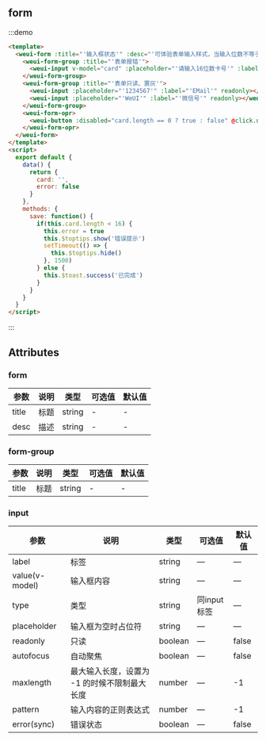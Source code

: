 ## form

:::demo

```html
<template>
  <weui-form :title="'输入框状态'" :desc="'可体验表单输入样式，当输入位数不等于16位的时候点击按钮可看到报错样式。'" >
    <weui-form-group :title="'表单报错'">
      <weui-input v-model="card" :placeholder="'请输入16位数卡号'" :label="'卡号'" :maxlength="16" autofocus :error.sync="error"></weui-input>
    </weui-form-group>
    <weui-form-group :title="'表单只读、置灰'">
      <weui-input :placeholder="'1234567'" :label="'EMail'" readonly></weui-input>
      <weui-input :placeholder="'WeUI'" :label="'微信号'" readonly></weui-input>
    </weui-form-group>
    <weui-form-opr>
      <weui-button :disabled="card.length == 0 ? true : false" @click.native="save()">确定</button>
    </weui-form-opr>
  </weui-form>
</template>
<script>
  export default {
    data() {
      return {
        card: '',
        error: false
      }
    },
    methods: {
      save: function() {
        if(this.card.length < 16) {
          this.error = true
          this.$toptips.show('错误提示')
          setTimeout(() => {
            this.$toptips.hide()
          }, 1500)
        } else {
          this.$toast.success('已完成')
        }
      }
    }
  }
</script>
```

:::

## Attributes

### form

| 参数  | 说明 | 类型   | 可选值 | 默认值 |
| ----- | ---- | ------ | ------ | ------ |
| title | 标题 | string | -      | -      |
| desc  | 描述 | string | -      | -      |

### form-group

| 参数  | 说明 | 类型   | 可选值 | 默认值 |
| ----- | ---- | ------ | ------ | ------ |
| title | 标题 | string | -      | -      |

### input

| 参数           | 说明                                         | 类型    | 可选值      | 默认值 |
| -------------- | -------------------------------------------- | ------- | ----------- | ------ |
| label          | 标签                                         | string  | —           | —      |
| value(v-model) | 输入框内容                                   | string  | —           | —      |
| type           | 类型                                         | string  | 同input标签 | —      |
| placeholder    | 输入框为空时占位符                           | string  | —           | —      |
| readonly       | 只读                                         | boolean | —           | false  |
| autofocus      | 自动聚焦                                     | boolean | —           | false  |
| maxlength      | 最大输入长度，设置为 -1 的时候不限制最大长度 | number  | —           | -1     |
| pattern        | 输入内容的正则表达式                         | number  | —           | -1     |
| error(sync)    | 错误状态                                     | boolean | —           | false  |
